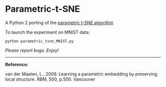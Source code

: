 # Parametric-t-SNE
A Python 2 porting of the [parametric t-SNE algorithm](http://www.jmlr.org/proceedings/papers/v5/maaten09a/maaten09a.pdf)


To launch the experiment on MNIST data:

`python parametric_tsne_MNIST.py`


*Please report bugs. Enjoy!*

---

**Reference:**

van der Maaten, L., 2009. Learning a parametric embedding by preserving local structure. RBM, 500, p.500.
Vancouver
